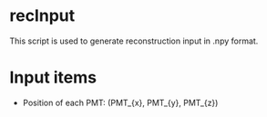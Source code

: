 # recInput

This script is used to generate reconstruction input in .npy format. 

# Input items
* Position of each PMT: (PMT_{x}, PMT_{y}, PMT_{z})
